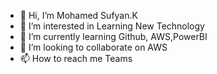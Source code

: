 - 👋 Hi, I’m Mohamed Sufyan.K 
- 👀 I’m interested in Learning New Technology 
- 🌱 I’m currently learning Github, AWS,PowerBI
- 💞️ I’m looking to collaborate on AWS
- 📫 How to reach me Teams 

<!---
msufiya/msufiya is a ✨ special ✨ repository because its `README.md` (this file) appears on your GitHub profile.
You can click the Preview link to take a look at your changes.
--->
